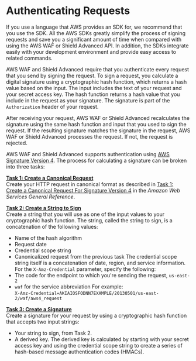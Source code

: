 # Authenticating Requests<a name="authenticating-requests"></a>

If you use a language that AWS provides an SDK for, we recommend that you use the SDK\. All the AWS SDKs greatly simplify the process of signing requests and save you a significant amount of time when compared with using the AWS WAF or Shield Advanced API\. In addition, the SDKs integrate easily with your development environment and provide easy access to related commands\.

AWS WAF and Shield Advanced require that you authenticate every request that you send by signing the request\. To sign a request, you calculate a digital signature using a cryptographic hash function, which returns a hash value based on the input\. The input includes the text of your request and your secret access key\. The hash function returns a hash value that you include in the request as your signature\. The signature is part of the `Authorization` header of your request\. 

After receiving your request, AWS WAF or Shield Advanced recalculates the signature using the same hash function and input that you used to sign the request\. If the resulting signature matches the signature in the request, AWS WAF or Shield Advanced processes the request\. If not, the request is rejected\. 

AWS WAF and Shield Advanced supports authentication using [AWS Signature Version 4](http://docs.aws.amazon.com/general/latest/gr/signature-version-4.html)\. The process for calculating a signature can be broken into three tasks:

**[Task 1: Create a Canonical Request](http://docs.aws.amazon.com/general/latest/gr/sigv4-create-canonical-request.html)**  
Create your HTTP request in canonical format as described in [Task 1: Create a Canonical Request For Signature Version 4](http://docs.aws.amazon.com/general/latest/gr/sigv4-create-canonical-request.html) in the *Amazon Web Services General Reference*\. 

**[Task 2: Create a String to Sign](http://docs.aws.amazon.com/general/latest/gr/sigv4-create-string-to-sign.html)**  
Create a string that you will use as one of the input values to your cryptographic hash function\. The string, called the string to sign, is a concatenation of the following values:  
+ Name of the hash algorithm
+ Request date
+ Credential scope string
+ Canonicalized request from the previous task
The credential scope string itself is a concatenation of date, region, and service information\.  
For the `X-Amz-Credential` parameter, specify the following:  
+ The code for the endpoint to which you're sending the request, `us-east-2`
+ `waf` for the service abbreviation
For example:  
`X-Amz-Credential=AKIAIOSFODNN7EXAMPLE/20130501/us-east-2/waf/aws4_request`

**[Task 3: Create a Signature](http://docs.aws.amazon.com/general/latest/gr/sigv4-calculate-signature.html)**  
Create a signature for your request by using a cryptographic hash function that accepts two input strings:  
+ Your string to sign, from Task 2\.
+ A derived key\. The derived key is calculated by starting with your secret access key and using the credential scope string to create a series of hash\-based message authentication codes \(HMACs\)\.